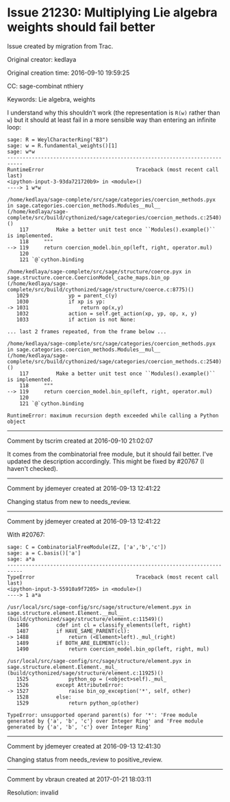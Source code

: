 # Issue 21230: Multiplying Lie algebra weights should fail better

Issue created by migration from Trac.

Original creator: kedlaya

Original creation time: 2016-09-10 19:59:25

CC:  sage-combinat nthiery

Keywords: Lie algebra, weights

I understand why this shouldn't work (the representation is `R(w)` rather than `w`) but it should at least fail in a more sensible way than entering an infinite loop:

```
sage: R = WeylCharacterRing("B3")
sage: w = R.fundamental_weights()[1]
sage: w*w
---------------------------------------------------------------------------
RuntimeError                              Traceback (most recent call last)
<ipython-input-3-93da721720b9> in <module>()
----> 1 w*w

/home/kedlaya/sage-complete/src/sage/categories/coercion_methods.pyx in sage.categories.coercion_methods.Modules__mul__ (/home/kedlaya/sage-complete/src/build/cythonized/sage/categories/coercion_methods.c:2540)()
    117         Make a better unit test once ``Modules().example()`` is implemented.
    118     """
--> 119     return coercion_model.bin_op(left, right, operator.mul)
    120 
    121 `@`cython.binding

/home/kedlaya/sage-complete/src/sage/structure/coerce.pyx in sage.structure.coerce.CoercionModel_cache_maps.bin_op (/home/kedlaya/sage-complete/src/build/cythonized/sage/structure/coerce.c:8775)()
   1029             yp = parent_c(y)
   1030             if xp is yp:
-> 1031                 return op(x,y)
   1032             action = self.get_action(xp, yp, op, x, y)
   1033             if action is not None:

... last 2 frames repeated, from the frame below ...

/home/kedlaya/sage-complete/src/sage/categories/coercion_methods.pyx in sage.categories.coercion_methods.Modules__mul__ (/home/kedlaya/sage-complete/src/build/cythonized/sage/categories/coercion_methods.c:2540)()
    117         Make a better unit test once ``Modules().example()`` is implemented.
    118     """
--> 119     return coercion_model.bin_op(left, right, operator.mul)
    120 
    121 `@`cython.binding

RuntimeError: maximum recursion depth exceeded while calling a Python object
```



---

Comment by tscrim created at 2016-09-10 21:02:07

It comes from the combinatorial free module, but it should fail better. I've updated the description accordingly. This might be fixed by #20767 (I haven't checked).


---

Comment by jdemeyer created at 2016-09-13 12:41:22

Changing status from new to needs_review.


---

Comment by jdemeyer created at 2016-09-13 12:41:22

With #20767:

```
sage: C = CombinatorialFreeModule(ZZ, ['a','b','c'])
sage: a = C.basis()['a']
sage: a*a
---------------------------------------------------------------------------
TypeError                                 Traceback (most recent call last)
<ipython-input-3-55910a9f7205> in <module>()
----> 1 a*a

/usr/local/src/sage-config/src/sage/structure/element.pyx in sage.structure.element.Element.__mul__ (build/cythonized/sage/structure/element.c:11549)()
   1486         cdef int cl = classify_elements(left, right)
   1487         if HAVE_SAME_PARENT(cl):
-> 1488             return (<Element>left)._mul_(right)
   1489         if BOTH_ARE_ELEMENT(cl):
   1490             return coercion_model.bin_op(left, right, mul)

/usr/local/src/sage-config/src/sage/structure/element.pyx in sage.structure.element.Element._mul_ (build/cythonized/sage/structure/element.c:11925)()
   1525             python_op = (<object>self)._mul_
   1526         except AttributeError:
-> 1527             raise bin_op_exception('*', self, other)
   1528         else:
   1529             return python_op(other)

TypeError: unsupported operand parent(s) for '*': 'Free module generated by {'a', 'b', 'c'} over Integer Ring' and 'Free module generated by {'a', 'b', 'c'} over Integer Ring'
```



---

Comment by jdemeyer created at 2016-09-13 12:41:30

Changing status from needs_review to positive_review.


---

Comment by vbraun created at 2017-01-21 18:03:11

Resolution: invalid
